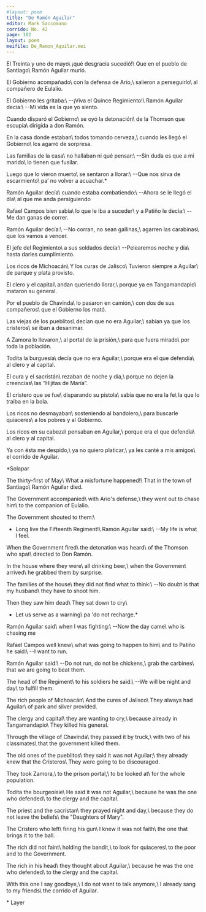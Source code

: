 ```yaml
---
#layout: poem
title: "De Ramón Aguilar"
editor: Mark Saccomano
corrido: No. 42
page: 102
layout: poem
meifile: De_Ramon_Aquilar.mei
---
```




El Treinta y uno de mayo\\
¡qué desgracia sucedió!\\
Que en el pueblo de Santiago\\
Ramón Aguilar murió.

El Gobierno acompañado\\
con la defensa de Ario,\\
salieron a perseguirlo\\
al compañero de Eulalio.

El Gobierno les gritaba:\\
--¡Viva el Quince Regimiento!\\
Ramón Aguilar decía:\\
--Mi vida es la que yo siento.

Cuando disparó el Gobierno\\
se oyó la detonación\\
de la Thomson que escupía\\
dirigida a don Ramón.

En la casa donde estaban\\
todos tomando cerveza,\\
cuando les llegó el Gobierno\\
los agarró de sorpresa.

Las familias de la casa\\
no hallaban ni qué pensar:\\
--Sin duda es que a mi marido\\
lo tienen que fusilar.

Luego que lo vieron muerto\\
se sentaron a llorar:\\
--Que nos sirva de escarmiento\\
pa’ no volver a acuachar.\*

Ramón Aguilar decía\\
cuando estaba combatiendo:\\
--Ahora se le llegó el día\\
al que me anda persiguiendo

Rafael Campos bien sabía\\
lo que le iba a suceder\\
y a Patiño le decía:\\
--Me dan ganas de correr.

Ramón Aguilar decía:\\
--No corran, no sean gallinas,\\
agarren las carabinas\\
que los vamos a vencer.

El jefe del Regimiento\\
a sus soldados decía:\\
--Pelearemos noche y día\\
hasta darles cumplimiento.

Los ricos de Michoacán\\
Y los curas de Jalisco\\
Tuvieron siempre a Aguilar\\
de parque y plata provisto.

El clero y el capital\\
andan queriendo llorar,\\
porque ya en Tangamandapio\\
mataron su general.

Por el pueblo de Chavinda\\
lo pasaron en camión,\\
con dos de sus compañeros\\
que el Gobierno los mató.

Las viejas de los pueblitos\\
decían que no era Aguilar;\\
sabían ya que los cristeros\\
se iban a desanimar.

A Zamora lo llevaron,\\
al portal de la prisión,\\
para que fuera mirado\\
por toda la población.

Todita la burguesía\\
decía que no era Aguilar,\\
porque era el que defendía\\
al clero y al capital.

El cura y el sacristán\\
rezaban de noche y día,\\
porque no dejen la creencias\\
las “Hijitas de María”.

El cristero que se fue\\
disparando su pistola\\
sabía que no era la fe\\
la que lo traiba en la bola.

Los ricos no desmayaban\\
sosteniendo al bandolero,\\
para buscarle quiaceres\\
a los pobres y al Gobierno.

Los ricos en su cabeza\\
pensaban en Aguilar,\\
porque era el que defendía\\
al clero y al capital.

Ya con ésta me despido,\\
ya no quiero platicar,\\
ya les canté a mis amigos\\
el corrido de Aguilar.

\*Solapar

The thirty-first of May\\
What a misfortune happened!\\
That in the town of Santiago\\
Ramón Aguilar died.

The Government accompanied\\
with Ario's defense,\\
they went out to chase him\\
to the companion of Eulalio.

The Government shouted to them:\\
- Long live the Fifteenth Regiment!\\
Ramón Aguilar said:\\
--My life is what I feel.

When the Government fired\\
the detonation was heard\\
of the Thomson who spat\\
directed to Don Ramón.

In the house where they were\\
all drinking beer,\\
when the Government arrived\\
he grabbed them by surprise.

The families of the house\\
they did not find what to think:\\
--No doubt is that my husband\\
they have to shoot him.

Then they saw him dead\\
They sat down to cry\\
- Let us serve as a warning\\
pa 'do not recharge.\*

Ramón Aguilar said\\
when I was fighting:\\
--Now the day came\\
who is chasing me

Rafael Campos well knew\\
what was going to happen to him\\
and to Patiño he said:\\
--I want to run.

Ramón Aguilar said:\\
--Do not run, do not be chickens,\\
grab the carbines\\
that we are going to beat them.

The head of the Regiment\\
to his soldiers he said:\\
--We will be night and day\\
to fulfill them.

The rich people of Michoacán\\
And the cures of Jalisco\\
They always had Aguilar\\
of park and silver provided.

The clergy and capital\\
they are wanting to cry,\\
because already in Tangamandapio\\
They killed his general.

Through the village of Chavinda\\
they passed it by truck,\\
with two of his classmates\\
that the government killed them.

The old ones of the pueblitos\\
they said it was not Aguilar;\\
they already knew that the Cristeros\\
They were going to be discouraged.

They took Zamora,\\
to the prison portal,\\
to be looked at\\
for the whole population.

Todita the bourgeoisie\\
He said it was not Aguilar,\\
because he was the one who defended\\
to the clergy and the capital.

The priest and the sacristan\\
they prayed night and day,\\
because they do not leave the beliefs\\
the "Daughters of Mary".

The Cristero who left\\
firing his gun\\
I knew it was not faith\\
the one that brings it to the ball.

The rich did not faint\\
holding the bandit,\\
to look for quiaceres\\
to the poor and to the Government.

The rich in his head\\
they thought about Aguilar,\\
because he was the one who defended\\
to the clergy and the capital.

With this one I say goodbye,\\
I do not want to talk anymore,\\
I already sang to my friends\\
the corrido of Aguilar.


\* Layer

